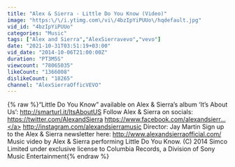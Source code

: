 ```yaml
---
title: "Alex & Sierra - Little Do You Know (Video)"
image: "https:\/\/i.ytimg.com\/vi\/4bzIpYiPUUo\/hqdefault.jpg"
vid_id: "4bzIpYiPUUo"
categories: "Music"
tags: ["Alex and Sierra","AlexSierravevo","vevo"]
date: "2021-10-31T03:51:19+03:00"
vid_date: "2014-10-06T21:00:00Z"
duration: "PT3M5S"
viewcount: "78065035"
likeCount: "1366008"
dislikeCount: "18265"
channel: "AlexSierraOfficVEVO"
---
```

{% raw %}“Little Do You Know” available on Alex &amp; Sierra’s album ‘It’s About Us’: <a rel="nofollow" target="blank" href="http://smarturl.it/ItsAboutUS">http://smarturl.it/ItsAboutUS</a>   Follow Alex &amp; Sierra on socials: <a rel="nofollow" target="blank" href="https://twitter.com/AlexandSierra">https://twitter.com/AlexandSierra</a> <a rel="nofollow" target="blank" href="https://www.facebook.com/alexandsierr...">https://www.facebook.com/alexandsierr...</a> <a rel="nofollow" target="blank" href="http://instagram.com/alexandsierramusic">http://instagram.com/alexandsierramusic</a>  Director: Jay Martin  Sign up to the Alex &amp; Sierra newsletter here: <a rel="nofollow" target="blank" href="http://www.alexandsierraofficial.com/">http://www.alexandsierraofficial.com/</a>  Music video by Alex &amp; Sierra performing Little Do You Know. (C) 2014 Simco Limited under exclusive license to Columbia Records, a Division of Sony Music Entertainment{% endraw %}
